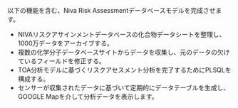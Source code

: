 以下の機能を含む、Niva Risk Assessmentデータベースモデルを完成させます。

- NIVAリスクアサインメントデータベースの化合物データシートを整理し、1000万データをアーカイブする。
- 複数の化学分子データベースサイトからデータを収集し、元のデータの欠けているフィールドを修正する。
- TOA分析モデルに基づくリスクアセスメント分析を完了するためにPLSQLを構成する。
- センサーが収集されたデータに基づいて定期的にデータテーブルを生成し、GOOGLE Mapを介して分析データを表示します。